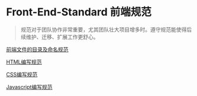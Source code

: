 # Front-End-Standard 前端规范

> 规范对于团队协作非常重要，尤其团队壮大项目增多时。遵守规范能使得后续维护、迁移、扩展工作更舒心。

[前端文件的目录及命名规范](https://github.com/Roe-Tian/Front-End-Standard/issues/1)

[HTML编写规范](https://github.com/Roe-Tian/Front-End-Standard/issues/2)

[CSS编写规范](https://github.com/Roe-Tian/Front-End-Standard/issues/3)

[Javascript编写规范](https://github.com/Roe-Tian/Front-End-Standard/issues/4)
